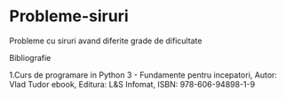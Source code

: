 # Probleme-siruri
Probleme cu siruri avand diferite grade de dificultate

Bibliografie

1.Curs de programare in Python 3 - Fundamente pentru incepatori, Autor: Vlad Tudor ebook, Editura: L&S Infomat, ISBN: 978-606-94898-1-9
